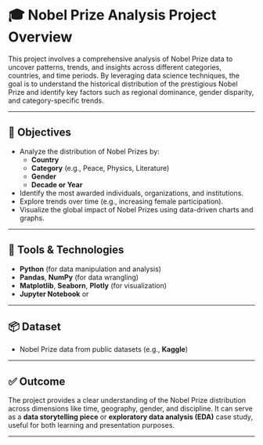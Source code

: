 # 🎓 Nobel Prize Analysis Project Overview

This project involves a comprehensive analysis of Nobel Prize data to uncover patterns, trends, and insights across different categories, countries, and time periods. By leveraging data science techniques, the goal is to understand the historical distribution of the prestigious Nobel Prize and identify key factors such as regional dominance, gender disparity, and category-specific trends.

---

## 🎯 Objectives

- Analyze the distribution of Nobel Prizes by:
  - **Country**
  - **Category** (e.g., Peace, Physics, Literature)
  - **Gender**
  - **Decade or Year**
- Identify the most awarded individuals, organizations, and institutions.
- Explore trends over time (e.g., increasing female participation).
- Visualize the global impact of Nobel Prizes using data-driven charts and graphs.

---

## 🧰 Tools & Technologies

- **Python** (for data manipulation and analysis)
- **Pandas**, **NumPy** (for data wrangling)
- **Matplotlib**, **Seaborn**, **Plotly** (for visualization)
- **Jupyter Notebook** or 

---

## 📦 Dataset

- Nobel Prize data from  public datasets (e.g., **Kaggle**)

---

## ✅ Outcome

The project provides a clear understanding of the Nobel Prize distribution across dimensions like time, geography, gender, and discipline. It can serve as a **data storytelling piece** or **exploratory data analysis (EDA)** case study, useful for both learning and presentation purposes.

---

